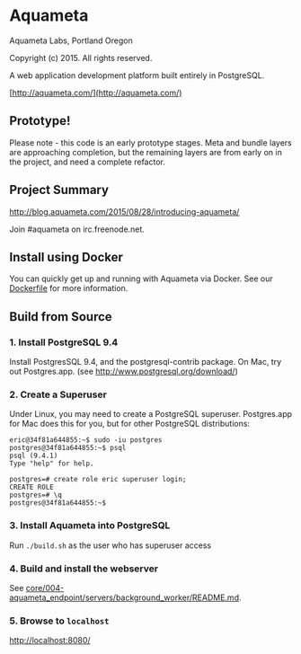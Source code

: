 # Aquameta

Aquameta Labs, Portland Oregon

Copyright (c) 2015.  All rights reserved.

A web application development platform built entirely in PostgreSQL.

[http://aquameta.com/](http://aquameta.com/)

## Prototype!

Please note - this code is an early prototype stages.  Meta and bundle layers
are approaching completion, but the remaining layers are from early on in the
project, and need a complete refactor.

## Project Summary

http://blog.aquameta.com/2015/08/28/introducing-aquameta/

Join #aquameta on irc.freenode.net.

## Install using Docker

You can quickly get up and running with Aquameta via Docker.  See our [Dockerfile](https://github.com/aquametalabs/aquameta/blob/master/Dockerfile) for more information.

## Build from Source

### 1. Install PostgreSQL 9.4

Install PostgresSQL 9.4, and the postgresql-contrib package.  On Mac, try out
Postgres.app.  (see http://www.postgresql.org/download/)


### 2. Create a Superuser

Under Linux, you may need to create a PostgreSQL superuser.  Postgres.app for
Mac does this for you, but for other PostgreSQL distributions:

```
eric@34f81a644855:~$ sudo -iu postgres
postgres@34f81a644855:~$ psql
psql (9.4.1)
Type "help" for help.

postgres=# create role eric superuser login;
CREATE ROLE
postgres=# \q
postgres@34f81a644855:~$
```


### 3. Install Aquameta into PostgreSQL

Run `./build.sh` as the user who has superuser access


### 4. Build and install the webserver

See [core/004-aquameta_endpoint/servers/background_worker/README.md](core/004-aquameta_endpoint/servers/background_worker/README.md).


### 5. Browse to `localhost`

[http://localhost:8080/](http://localhost:8080/)
